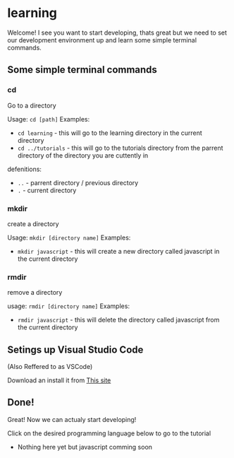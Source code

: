 # learning

Welcome! I see you want to start developing, thats great but we need to set our development environment up and learn some simple terminal commands.

## Some simple terminal commands

### cd
Go to a directory

Usage: `cd [path]`
Examples: 
- `cd learning` - this will go to the learning directory in the current directory
- `cd ../tutorials` - this will go to the tutorials directory from the parrent directory of the directory you are cuttently in

defenitions:
- `..` - parrent directory / previous directory
- `.` - current directory

### mkdir
create a directory

Usage: `mkdir [directory name]`
Examples:
- `mkdir javascript` - this will create a new directory called javascript in the current directory

### rmdir
remove a directory

usage: `rmdir [directory name]`
Examples:
- `rmdir javascript` - this will delete the directory called javascript from the current directory

## Setings up Visual Studio Code
(Also Reffered to as VSCode)

Download an install it from [This site](https://code.visualstudio.com/)

## Done!
Great! Now we can actualy start developing!

Click on the desired programming language below to go to the tutorial

- Nothing here yet but javascript comming soon